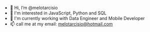 - 👋 Hi, I’m @melotarcisio
- 👀 I'm interested in JavaScript, Python and SQL
- 💞️ I'm currently working with Data Engineer and Mobile Developer
- 📫 call me at my email: melotarcisio@hotmail.com
